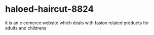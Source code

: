 # haloed-haircut-8824

it is an e comerce website which deals with fasion related products for adults and childrens

